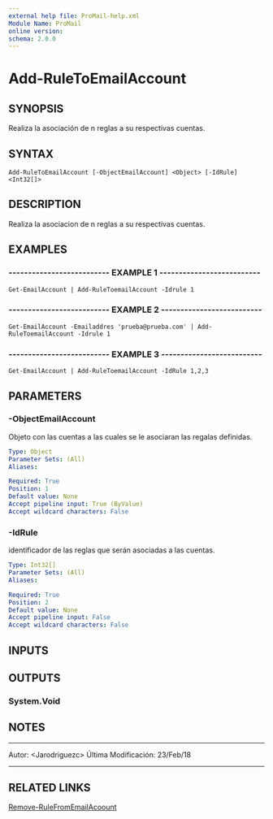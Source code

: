 ```yaml
---
external help file: ProMail-help.xml
Module Name: ProMail
online version: 
schema: 2.0.0
---
```


# Add-RuleToEmailAccount

## SYNOPSIS
Realiza la asociación de n reglas a su respectivas cuentas.

## SYNTAX

```
Add-RuleToEmailAccount [-ObjectEmailAccount] <Object> [-IdRule] <Int32[]>
```

## DESCRIPTION
Realiza la asociacion de n reglas a su respectivas cuentas.

## EXAMPLES

### -------------------------- EXAMPLE 1 --------------------------
```
Get-EmailAccount | Add-RuleToemailAccount -Idrule 1
```

### -------------------------- EXAMPLE 2 --------------------------
```
Get-EmailAccount -Emailaddres 'prueba@prueba.com' | Add-RuleToemailAccount -Idrule 1
```

### -------------------------- EXAMPLE 3 --------------------------
```
Get-EmailAccount | Add-RuleToemailAccount -IdRule 1,2,3
```

## PARAMETERS

### -ObjectEmailAccount
Objeto con las cuentas a las cuales se le asociaran las regalas definidas.

```yaml
Type: Object
Parameter Sets: (All)
Aliases: 

Required: True
Position: 1
Default value: None
Accept pipeline input: True (ByValue)
Accept wildcard characters: False
```

### -IdRule
identificador de las reglas que serán asociadas a las cuentas.

```yaml
Type: Int32[]
Parameter Sets: (All)
Aliases: 

Required: True
Position: 2
Default value: None
Accept pipeline input: False
Accept wildcard characters: False
```

## INPUTS

## OUTPUTS

### System.Void

## NOTES
---------------------------------------------------------
Autor: \<Jarodriguezc\>
Última Modificación: 23/Feb/18

---------------------------------------------------------

## RELATED LINKS

[Remove-RuleFromEmailAcoount](Remove-RuleFromEmailAccount.md)

